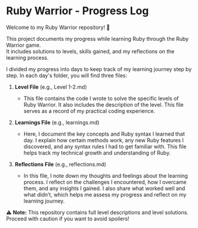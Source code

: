 # Ruby Warrior - Progress Log

Welcome to my Ruby Warrior repository! 🎯 

This project documents my progress while learning Ruby through the Ruby Warrior game.  
It includes solutions to levels, skills gained, and my reflections on the learning process.

I divided my progress into days to keep track of my learning journey step by step. In each day's folder, you will find three files:

1. **Level File** (e.g., Level 1-2.md)
   * This file contains the code I wrote to solve the specific levels of Ruby Warrior. It also includes the description of the level. This file serves as a record of my practical coding experience.

2. **Learnings File** (e.g., learnings.md)
   * Here, I document the key concepts and Ruby syntax I learned that day. I explain how certain methods work, any new Ruby features I discovered, and any syntax rules I had to get familiar with. This file helps track my technical growth and understanding of Ruby.

3. **Reflections File** (e.g., reflections.md)
   * In this file, I note down my thoughts and feelings about the learning process. I reflect on the challenges I encountered, how I overcame them, and any insights I gained. I also share what worked well and what didn’t, which helps me assess my progress and reflect on my learning journey.

⚠️ **Note:** This repository contains full level descriptions and level solutions. Proceed with caution if you want to avoid spoilers!

